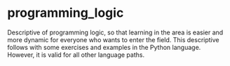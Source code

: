 # programming_logic
Descriptive of programming logic, so that learning in the area is easier and more dynamic for everyone who wants to enter the field. This descriptive follows with some exercises and examples in the Python language. However, it is valid for all other language paths.
